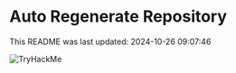 # Auto Regenerate Repository

This README was last updated: 2024-10-26 09:07:46

 ![TryHackMe](https://tryhackme.com/badge/533634)
